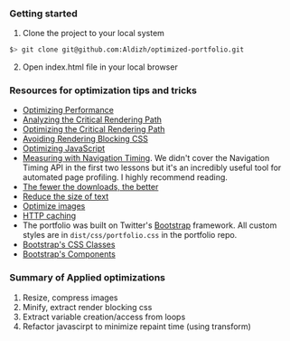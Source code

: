 ### Getting started

1. Clone the project to your local system

  ```bash
  $> git clone git@github.com:Aldizh/optimized-portfolio.git
  ```

2. Open index.html file in your local browser

### Resources for optimization tips and tricks
* [Optimizing Performance](https://developers.google.com/web/fundamentals/performance/ "web performance")
* [Analyzing the Critical Rendering Path](https://developers.google.com/web/fundamentals/performance/critical-rendering-path/analyzing-crp.html "analyzing crp")
* [Optimizing the Critical Rendering Path](https://developers.google.com/web/fundamentals/performance/critical-rendering-path/optimizing-critical-rendering-path.html "optimize the crp!")
* [Avoiding Rendering Blocking CSS](https://developers.google.com/web/fundamentals/performance/critical-rendering-path/render-blocking-css.html "render blocking css")
* [Optimizing JavaScript](https://developers.google.com/web/fundamentals/performance/critical-rendering-path/adding-interactivity-with-javascript.html "javascript")
* [Measuring with Navigation Timing](https://developers.google.com/web/fundamentals/performance/critical-rendering-path/measure-crp.html "nav timing api"). We didn't cover the Navigation Timing API in the first two lessons but it's an incredibly useful tool for automated page profiling. I highly recommend reading.
* <a href="https://developers.google.com/web/fundamentals/performance/optimizing-content-efficiency/eliminate-downloads.html">The fewer the downloads, the better</a>
* <a href="https://developers.google.com/web/fundamentals/performance/optimizing-content-efficiency/optimize-encoding-and-transfer.html">Reduce the size of text</a>
* <a href="https://developers.google.com/web/fundamentals/performance/optimizing-content-efficiency/image-optimization.html">Optimize images</a>
* <a href="https://developers.google.com/web/fundamentals/performance/optimizing-content-efficiency/http-caching.html">HTTP caching</a>
* The portfolio was built on Twitter's <a href="http://getbootstrap.com/">Bootstrap</a> framework. All custom styles are in `dist/css/portfolio.css` in the portfolio repo.
* <a href="http://getbootstrap.com/css/">Bootstrap's CSS Classes</a>
* <a href="http://getbootstrap.com/components/">Bootstrap's Components</a>

### Summary of Applied optimizations
1. Resize, compress images
2. Minify, extract render blocking css
3. Extract variable creation/access from loops
4. Refactor javascirpt to minimize repaint time (using transform)
